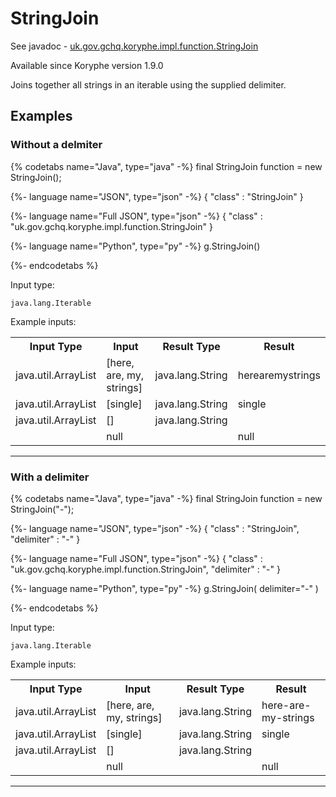 # StringJoin
See javadoc - [uk.gov.gchq.koryphe.impl.function.StringJoin](ref://../../javadoc/koryphe/uk/gov/gchq/koryphe/impl/function/StringJoin.html)

Available since Koryphe version 1.9.0

Joins together all strings in an iterable using the supplied delimiter.

## Examples

### Without a delmiter


{% codetabs name="Java", type="java" -%}
final StringJoin function = new StringJoin();

{%- language name="JSON", type="json" -%}
{
  "class" : "StringJoin"
}

{%- language name="Full JSON", type="json" -%}
{
  "class" : "uk.gov.gchq.koryphe.impl.function.StringJoin"
}

{%- language name="Python", type="py" -%}
g.StringJoin()

{%- endcodetabs %}

Input type:

```
java.lang.Iterable
```

Example inputs:
<table style="display: block;">
<tr><th>Input Type</th><th>Input</th><th>Result Type</th><th>Result</th></tr>
<tr><td>java.util.ArrayList</td><td>[here, are, my, strings]</td><td>java.lang.String</td><td>herearemystrings</td></tr>
<tr><td>java.util.ArrayList</td><td>[single]</td><td>java.lang.String</td><td>single</td></tr>
<tr><td>java.util.ArrayList</td><td>[]</td><td>java.lang.String</td><td></td></tr>
<tr><td></td><td>null</td><td></td><td>null</td></tr>
</table>

-----------------------------------------------

### With a delimiter


{% codetabs name="Java", type="java" -%}
final StringJoin function = new StringJoin("-");

{%- language name="JSON", type="json" -%}
{
  "class" : "StringJoin",
  "delimiter" : "-"
}

{%- language name="Full JSON", type="json" -%}
{
  "class" : "uk.gov.gchq.koryphe.impl.function.StringJoin",
  "delimiter" : "-"
}

{%- language name="Python", type="py" -%}
g.StringJoin( 
  delimiter="-" 
)

{%- endcodetabs %}

Input type:

```
java.lang.Iterable
```

Example inputs:
<table style="display: block;">
<tr><th>Input Type</th><th>Input</th><th>Result Type</th><th>Result</th></tr>
<tr><td>java.util.ArrayList</td><td>[here, are, my, strings]</td><td>java.lang.String</td><td>here-are-my-strings</td></tr>
<tr><td>java.util.ArrayList</td><td>[single]</td><td>java.lang.String</td><td>single</td></tr>
<tr><td>java.util.ArrayList</td><td>[]</td><td>java.lang.String</td><td></td></tr>
<tr><td></td><td>null</td><td></td><td>null</td></tr>
</table>

-----------------------------------------------

